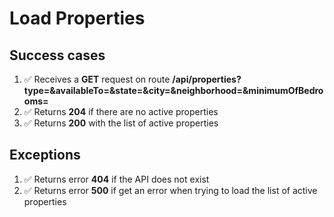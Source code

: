 # Load Properties

## Success cases

1. ✅ Receives a **GET** request on route **/api/properties?type=&availableTo=&state=&city=&neighborhood=&minimumOfBedrooms=**
2. ✅ Returns **204** if there are no active properties
3. ✅ Returns **200** with the list of active properties

## Exceptions

1. ✅ Returns error **404** if the API does not exist
2. ✅ Returns error **500** if get an error when trying to load the list of active properties